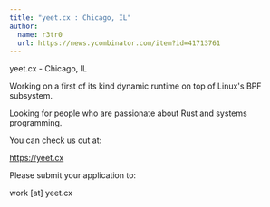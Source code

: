 ```yaml
---
title: "yeet.cx : Chicago, IL"
author:
  name: r3tr0
  url: https://news.ycombinator.com/item?id=41713761
---
```

yeet.cx - Chicago, IL

Working on a first of its kind dynamic runtime on top of Linux&#x27;s BPF subsystem.

Looking for people who are passionate about Rust and systems programming.

You can check us out at:

<a href="https:&#x2F;&#x2F;yeet.cx" rel="nofollow">https:&#x2F;&#x2F;yeet.cx</a>

Please submit your application to:

work [at] yeet.cx
<JobApplication />
